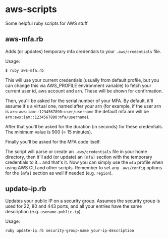 # aws-scripts
Some helpful ruby scripts for AWS stuff

## aws-mfa.rb

Adds (or updates) temporary mfa credentials to your `.aws/credentials` file.

Usage:

```sh
$ ruby aws-mfa.rb
```

This will use your current credentials (usually from default profile, but you can change
this via AWS_PROFILE environment variable) to fetch your current user id, aws account and
arn. These will be shown for confirmation.

Then, you'll be asked for the serial number of your MFA. By default, it'll assume it's a
virtual one, named after your arn (for example, if the user arn is
`arn:aws:iam::1234567890:user/username` the default mfa arn will be
`arn:aws:iam::1234567890:mfa/username`).

After that you'll be asked for the duration (in seconds) for these credentials. The minimum
value is 900 (= 15 minutes).

Finally you'll be asked for the MFA code itself.

The script will parse or create an `.aws/credentials` file in your home directory, then it'll add
(or update) an `[mfa]` section with the temporary credentials to it... and that's it. Now you can
simply use the `mfa` profile when using AWS CLI and other scripts. Remember to set any `.aws/config`
options for the `[mfa]` section as well if needed (e.g. `region`).

## update-ip.rb

Updates your public IP on a security group. Assumes the security group is used for 22, 80 and 443 ports,
and all your entries have the same description (e.g. `usename-public-ip`).

Usage:

```sh
ruby update-ip.rb security-group-name your-ip-description
```
